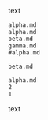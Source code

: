 text

```include
alpha.md
alpha.md
beta.md
gamma.md
#alpha.md
```
```include
beta.md
```
```cropped
alpha.md
2
1
```

text
